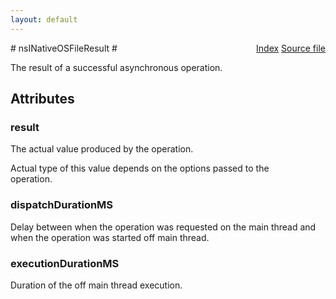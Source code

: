 ```yaml
---
layout: default
---
```

<div class='links' style='float:right'><a href="../index.html">Index</a>
<a href="http://dxr.mozilla.org/mozilla-central/source/toolkit/components/osfile/nsINativeOSFileInternals.idl">Source file</a>
</div>
# nsINativeOSFileResult #
  
The result of a successful asynchronous operation.  
  

## Attributes ##

### result ###
  
The actual value produced by the operation.  
  
Actual type of this value depends on the options passed to the  
operation.  
  

### dispatchDurationMS ###
  
Delay between when the operation was requested on the main thread and  
when the operation was started off main thread.  
  

### executionDurationMS ###
  
Duration of the off main thread execution.  
  
